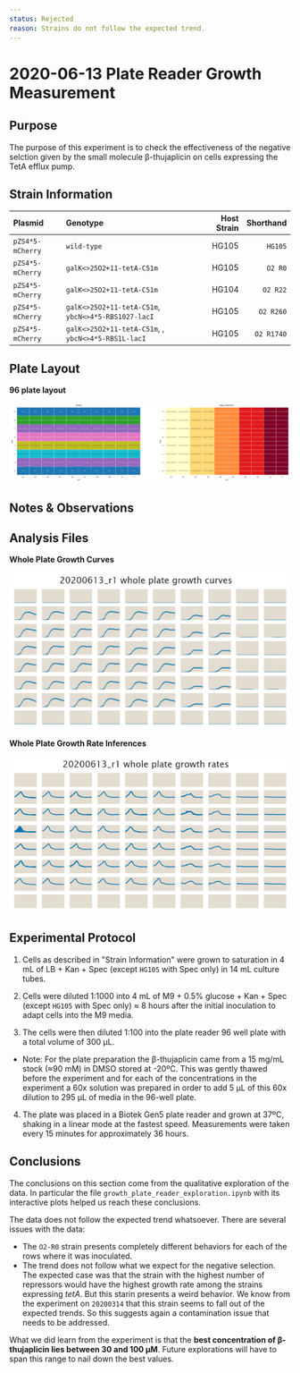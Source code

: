 ```yaml
---
status: Rejected
reason: Strains do not follow the expected trend.
---
```


# 2020-06-13 Plate Reader Growth Measurement

## Purpose
The purpose of this experiment is to check the effectiveness of the negative
selction given by the small molecule β-thujaplicin on cells expressing the TetA
efflux pump.

## Strain Information

| Plasmid | Genotype | Host Strain | Shorthand |
| :------ | :------- | ----------: | --------: |
| `pZS4*5-mCherry`| `wild-type` |  HG105 |`HG105` |
| `pZS4*5-mCherry`| `galK<>25O2+11-tetA-C51m` |  HG105 |`O2 R0` |
| `pZS4*5-mCherry`| `galK<>25O2+11-tetA-C51m` |  HG104 |`O2 R22` |
| `pZS4*5-mCherry`| `galK<>25O2+11-tetA-C51m`, `ybcN<>4*5-RBS1027-lacI` |  HG105 |`O2 R260` |
| `pZS4*5-mCherry`| `galK<>25O2+11-tetA-C51m`, , `ybcN<>4*5-RBS1L-lacI` |  HG105 |`O2 R1740` |

## Plate Layout

**96 plate layout**

![plate layout](output/plate_layout.png)

## Notes & Observations


## Analysis Files

**Whole Plate Growth Curves**

![plate layout](output/growth_plate_summary.png)

**Whole Plate Growth Rate Inferences**

![plate layout](output/growth_rate_summary.png)

## Experimental Protocol

1. Cells as described in "Strain Information" were grown to saturation in 4 mL
   of LB + Kan + Spec (except `HG105` with Spec only) in 14 mL culture tubes.

2. Cells were diluted 1:1000 into 4 mL of M9 + 0.5% glucose + Kan + Spec (except
   `HG105` with Spec only) ≈ 8 hours after the initial inoculation to adapt
   cells into the M9 media.

3. The cells were then diluted 1:100 into the plate reader 96 well plate with a
   total volume of 300 µL.
    
- Note: For the plate preparation the β-thujaplicin came from a 15 mg/mL stock
  (≈90 mM) in DMSO stored at -20ºC. This was gently thawed before the experiment
  and for each of the concentrations in the experiment a 60x solution was
  prepared in order to add 5 µL of this 60x dilution to 295 µL of media in the
  96-well plate.

4. The plate was placed in a Biotek Gen5 plate reader and grown at 37ºC, shaking
   in a linear mode at the fastest speed. Measurements were taken every 15
   minutes for approximately 36 hours.

## Conclusions

The conclusions on this section come from the qualitative exploration of the
data. In particular the file `growth_plate_reader_exploration.ipynb` with its
interactive plots helped us reach these conclusions.

The data does not follow the expected trend whatsoever. There are several issues
with the data:
- The `O2-R0` strain presents completely different behaviors for each of the
  rows where it was inoculated.
- The trend does not follow what we expect for the negative selection. The
  expected case was that the strain with the highest number of repressors would
  have the highest growth rate among the strains expressing *tetA*. But this
  starin presents a weird behavior. We know from the experiment on `20200314`
  that this strain seems to fall out of the expected trends. So this suggests
  again a contamination issue that needs to be addressed.

What we did learn from the experiment is that the **best concentration of
β-thujaplicin lies between 30 and 100 µM**. Future explorations will have to
span this range to nail down the best values.